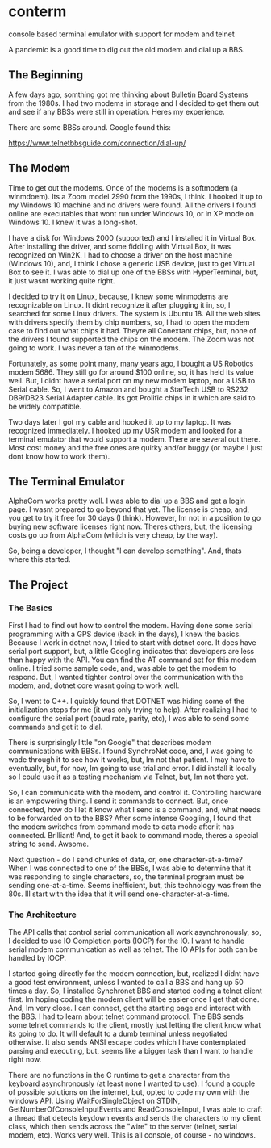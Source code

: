 # conterm
console based terminal emulator with support for modem and telnet

A pandemic is a good time to dig out the old modem and dial up a BBS.

## The Beginning

A few days ago, somthing got me thinking about Bulletin Board Systems from the 1980s. I had two modems in storage and I decided to get them out and see if any BBSs were still in operation. Heres my experience.

There are some BBSs around. Google found this:

https://www.telnetbbsguide.com/connection/dial-up/

## The Modem

Time to get out the modems. Once of the modems is a softmodem (a winmdoem). Its a Zoom model 2990 from the 1990s, I think. I hooked it up to my Windows 10 machine and no drivers were found. All the drivers I found online are executables that wont run under Windows 10, or in XP mode on Windows 10. I knew it was a long-shot. 

I have a disk for Windows 2000 (supported) and I installed it in Virtual Box. After installing the driver, and some fiddling with Virtual Box, it was recognized on Win2K. I had to choose a driver on the host machine (Windows 10), and, I think I chose a generic USB device, just to get Virtual Box to see it. I was able to dial up one of the BBSs with HyperTerminal, but, it just wasnt working quite right.

I decided to try it on Linux, because, I knew some winmodems are recognizable on Linux. It didnt recognize it after plugging it in, so, I searched for some Linux drivers. The system is Ubuntu 18. All the web sites with drivers specify them by chip numbers, so, I had to open the modem case to find out what chips it had. Theyre all Conextant chips, but, none of the drivers I found supported the chips on the modem. The Zoom was not going to work. I was never a fan of the winmodems.

Fortunately, as some point many, many years ago, I bought a US Robotics modem 5686. They still go for around $100 online, so, it  has held its value well. But, I didnt have a serial port on my new modem laptop, nor a USB to Serial cable. So, I went to Amazon and bought a StarTech USB to RS232 DB9/DB23 Serial Adapter cable. Its got Prolific chips in it which are said to be widely compatible.

Two days later I got my cable and hooked it up to my laptop. It was recognized immediately. I hooked up my USR modem and looked for a terminal emulator that would support a modem. There are several out there. Most cost money and the free ones are quirky and/or buggy (or maybe I just dont know how to work them).

## The Terminal Emulator

AlphaCom works pretty well. I was able to dial up a BBS and get a login page. I wasnt prepared to go beyond that yet. The license is cheap, and, you get to try it free for 30 days (I think). However, Im not in a position to go buying new software licenses right now. Theres others, but, the licensing costs go up from AlphaCom (which is very cheap, by the way).

So, being a developer, I thought "I can develop something". And, thats where this started.

## The Project

### The Basics

First I had to find out how to control the modem. Having done some serial programming with a GPS device (back in the days), I knew the basics. Because I work in dotnet now, I tried to start with dotnet core. It does have serial port support, but, a little Googling indicates that developers are less than happy with the API. You can find the AT command set for this modem online. I tried some sample code, and, was able to get the modem to respond. But, I wanted tighter control over the communication with the modem, and, dotnet core wasnt going to work well.

So, I went to C++. I quickly found that DOTNET was hiding some of the initialization steps for me (it was only trying to help). After realizing I had to configure the serial port (baud rate, parity, etc), I was able to send some commands and get it to dial.

There is surprisingly little "on Google" that describes modem communications with BBSs. I found SynchroNet code, and, I was going to wade through it to see how it works, but, Im not that patient. I may have to eventually, but, for now, Im going to use trial and error. I did install it locally so I could use it as a testing mechanism via Telnet, but, Im not there yet.

So, I can communicate with the modem, and control it. Controlling hardware is an empowering thing. I send it commands to connect. But, once connected, how do I let it know what I send is a command, and, what needs to be forwarded on to the BBS? After some intense Googling, I found that the modem switches from command mode to data mode after it has connected. Brilliant! And, to get it back to command mode, theres a special string to send. Awsome.

Next question - do I send chunks of data, or, one character-at-a-time? When I was connected to one of the BBSs, I was able to determine that it was responding to single characters, so, the terminal program must be sending one-at-a-time. Seems inefficient, but, this technology was from the 80s. Ill start with the idea that it will send one-character-at-a-time.

### The Architecture

The API calls that control serial communication all work asynchronously, so, I decided to use IO Completion ports (IOCP) for the IO. I want to handle serial modem communication as well as telnet. The IO APIs for both can be handled by IOCP.

I started going directly for the modem connection, but, realized I didnt have a good test environment, unless I wanted to call a BBS and hang up 50 times a day.  So, I installed Synchronet BBS and started coding a telnet client first. Im hoping coding the modem client will be easier once I get that done. And, Im very close. I can connect, get the starting page and interact with the BBS. I had to learn about telnet command protocol. The BBS sends some telnet commands to the client, mostly just letting the client know what its going to do. It will default to a dumb terminal unless negotiated otherwise. It also sends ANSI escape codes which I have contemplated parsing and executing, but, seems like a bigger task than I want to handle right now.

There are no functions in the C runtime to get a character from the keyboard asynchronously (at least none I wanted to use). I found a couple of possible solutions on the internet, but, opted to code my own with the windows API. Using WaitForSingleObject on STDIN, GetNumberOfConsoleInputEvents and ReadConsoleInput, I was able to craft a thread that detects keydown events and sends the characters to my client class, which then sends across the "wire" to the server (telnet, serial modem, etc). Works very well. This is all console, of course - no windows.

